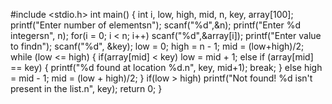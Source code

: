 #include <stdio.h>
int main()
{
int i, low, high, mid, n, key, array[100];
printf("Enter number of elementsn");
scanf("%d",&n);
printf("Enter %d integersn", n);
for(i = 0; i < n; i++)
scanf("%d",&array[i]);
printf("Enter value to findn");
scanf("%d", &key);
low = 0;
high = n - 1;
mid = (low+high)/2;
while (low <= high)
 {
if(array[mid] < key)
low = mid + 1;
else if (array[mid] == key)
 {
printf("%d found at location %d.n", key, mid+1);
break;
}
else
high = mid - 1;
mid = (low + high)/2;
}
if(low > high)
printf("Not found! %d isn't present in the list.n", key);
return 0;
}
